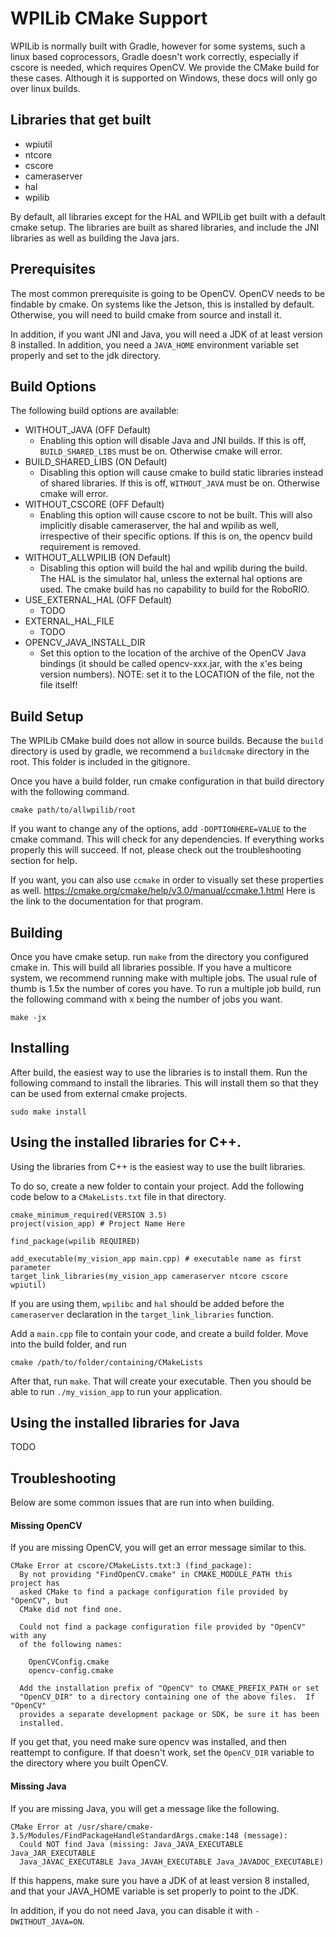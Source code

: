 # WPILib CMake Support

WPILib is normally built with Gradle, however for some systems, such a linux based coprocessors, Gradle doesn't work correctly, especially if cscore is needed, which requires OpenCV. We provide the CMake build for these cases. Although it is supported on Windows, these docs will only go over linux builds.

## Libraries that get built
* wpiutil
* ntcore
* cscore
* cameraserver
* hal
* wpilib

By default, all libraries except for the HAL and WPILib get built with a default cmake setup. The libraries are built as shared libraries, and include the JNI libraries as well as building the Java jars.

## Prerequisites

The most common prerequisite is going to be OpenCV. OpenCV needs to be findable by cmake. On systems like the Jetson, this is installed by default. Otherwise, you will need to build cmake from source and install it.

In addition, if you want JNI and Java, you will need a JDK of at least version 8 installed. In addition, you need a `JAVA_HOME` environment variable set properly and set to the jdk directory.

## Build Options

The following build options are available:

* WITHOUT_JAVA (OFF Default)
  * Enabling this option will disable Java and JNI builds. If this is off, `BUILD_SHARED_LIBS` must be on. Otherwise cmake will error.
* BUILD_SHARED_LIBS (ON Default)
  * Disabling this option will cause cmake to build static libraries instead of shared libraries. If this is off, `WITHOUT_JAVA` must be on. Otherwise cmake will error.
* WITHOUT_CSCORE (OFF Default)
  * Enabling this option will cause cscore to not be built. This will also implicitly disable cameraserver, the hal and wpilib as well, irrespective of their specific options. If this is on, the opencv build requirement is removed.
* WITHOUT_ALLWPILIB (ON Default)
  * Disabling this option will build the hal and wpilib during the build. The HAL is the simulator hal, unless the external hal options are used. The cmake build has no capability to build for the RoboRIO.
* USE_EXTERNAL_HAL (OFF Default)
  * TODO
* EXTERNAL_HAL_FILE
  * TODO
* OPENCV_JAVA_INSTALL_DIR
  * Set this option to the location of the archive of the OpenCV Java bindings (it should be called opencv-xxx.jar, with the x'es being version numbers). NOTE: set it to the LOCATION of the file, not the file itself!

## Build Setup

The WPILib CMake build does not allow in source builds. Because the `build` directory is used by gradle, we recommend a `buildcmake` directory in the root. This folder is included in the gitignore.

Once you have a build folder, run cmake configuration in that build directory with the following command.

```
cmake path/to/allwpilib/root
```

If you want to change any of the options, add `-DOPTIONHERE=VALUE` to the cmake command. This will check for any dependencies. If everything works properly this will succeed. If not, please check out the troubleshooting section for help.

If you want, you can also use `ccmake` in order to visually set these properties as well.
https://cmake.org/cmake/help/v3.0/manual/ccmake.1.html
Here is the link to the documentation for that program.

## Building

Once you have cmake setup. run `make` from the directory you configured cmake in. This will build all libraries possible. If you have a multicore system, we recommend running make with multiple jobs. The usual rule of thumb is 1.5x the number of cores you have. To run a multiple job build, run the following command with x being the number of jobs you want.

```
make -jx
```

## Installing

After build, the easiest way to use the libraries is to install them. Run the following command to install the libraries. This will install them so that they can be used from external cmake projects.

```
sudo make install
```

## Using the installed libraries for C++.

Using the libraries from C++ is the easiest way to use the built libraries.

To do so, create a new folder to contain your project. Add the following code below to a `CMakeLists.txt` file in that directory.

```
cmake_minimum_required(VERSION 3.5)
project(vision_app) # Project Name Here

find_package(wpilib REQUIRED)

add_executable(my_vision_app main.cpp) # executable name as first parameter
target_link_libraries(my_vision_app cameraserver ntcore cscore wpiutil)
```

If you are using them, `wpilibc` and `hal` should be added before the `cameraserver` declaration in the `target_link_libraries` function.

Add a `main.cpp` file to contain your code, and create a build folder. Move into the build folder, and run

```
cmake /path/to/folder/containing/CMakeLists
```

After that, run `make`. That will create your executable. Then you should be able to run `./my_vision_app` to run your application.


## Using the installed libraries for Java
TODO

## Troubleshooting
Below are some common issues that are run into when building.

#### Missing OpenCV

If you are missing OpenCV, you will get an error message similar to this.

```
CMake Error at cscore/CMakeLists.txt:3 (find_package):
  By not providing "FindOpenCV.cmake" in CMAKE_MODULE_PATH this project has
  asked CMake to find a package configuration file provided by "OpenCV", but
  CMake did not find one.

  Could not find a package configuration file provided by "OpenCV" with any
  of the following names:

    OpenCVConfig.cmake
    opencv-config.cmake

  Add the installation prefix of "OpenCV" to CMAKE_PREFIX_PATH or set
  "OpenCV_DIR" to a directory containing one of the above files.  If "OpenCV"
  provides a separate development package or SDK, be sure it has been
  installed.
```

If you get that, you need make sure opencv was installed, and then reattempt to configure. If that doesn't work, set the `OpenCV_DIR` variable to the directory where you built OpenCV.

#### Missing Java

If you are missing Java, you will get a message like the following.
```
CMake Error at /usr/share/cmake-3.5/Modules/FindPackageHandleStandardArgs.cmake:148 (message):
  Could NOT find Java (missing: Java_JAVA_EXECUTABLE Java_JAR_EXECUTABLE
  Java_JAVAC_EXECUTABLE Java_JAVAH_EXECUTABLE Java_JAVADOC_EXECUTABLE)
```

If this happens, make sure you have a JDK of at least version 8 installed, and that your JAVA_HOME variable is set properly to point to the JDK.

In addition, if you do not need Java, you can disable it with `-DWITHOUT_JAVA=ON`.
